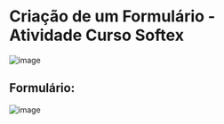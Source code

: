 <h1> Criação de um Formulário - Atividade Curso Softex </h1>

![image](https://github.com/KleberAraujoo/Formul-rio---FAPSoftex/assets/112328070/7128ee9a-6c0e-40cc-91f6-d144b039b42c)

<h2> Formulário: </h2>

![image](https://github.com/KleberAraujoo/Formul-rio---FAPSoftex/assets/112328070/acae4f53-1304-4d54-ae7b-30be2398bacc)
